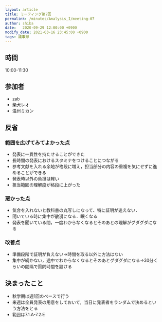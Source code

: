 ```yaml
---
layout: article
title: ミーティング第7回
permalink: /minutes/Analysis_I/meeting-07
author: shiba
date:   2020-09-29 12:00:00 +0900
modify_date: 2021-03-16 23:45:00 +0900
tags: 議事録
---
```


## 時間

10:00-11:30

## 参加者

- zab
- 柴犬レオ
- 温州ミカン

## 反省

### 範囲を広げてみてよかった点

- 発表に一貫性を持たせることができた
- 長時間の発表におけるスタミナをつけることにつながる
- 参考文献を入れる余地が格段に増え，担当部分の内容の重複を気にせずに進めることができる
- 発表時以外の負担は軽い
- 担当範囲の理解度が格段に上がった

### 悪かった点

- 気合を入れないと教科書の丸写しになって、特に証明が追えない．
- 聞いている時に集中が散漫になる．眠くなる
- 発表を聞いている間，一度わからなくなるとそのあとの理解がグダグダになる

### 改善点

- 準備段階で証明が負えない$\to$時間を取る以外に方法はない
- 集中が続かない，途中でわからなくなるとそのあとグダグダになる$\to$30分くらいの間隔で質問時間を設ける

## 決まったこと

- 秋学期は週1回のペースで行う
- 来週は全員発表の用意をしておいて，当日に発表者をランダムで決めるという方法をとる
- 範囲は7.1.A-7.2.E

